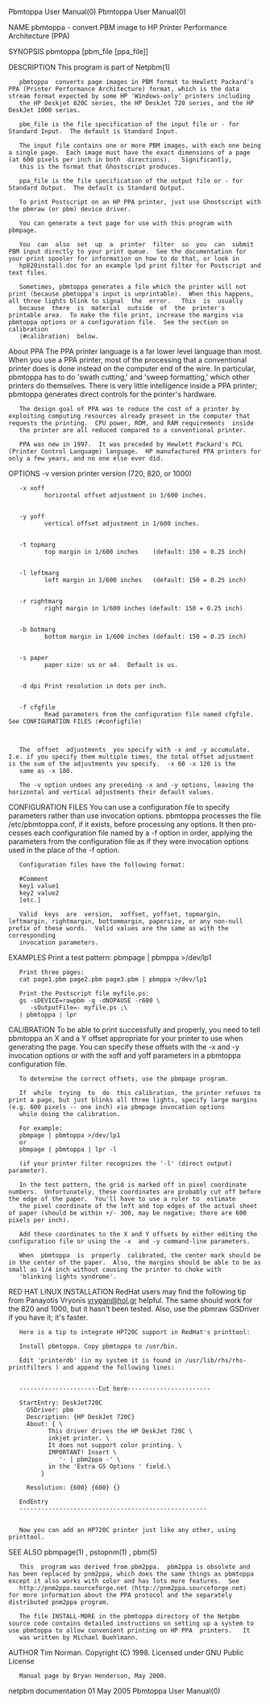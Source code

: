Pbmtoppa User Manual(0)                                                                                                                                                               Pbmtoppa User Manual(0)



NAME
       pbmtoppa - convert PBM image to HP Printer Performance Architecture (PPA)


SYNOPSIS
       pbmtoppa [pbm_file [ppa_file]]


DESCRIPTION
       This program is part of Netpbm(1)

       pbmtoppa  converts page images in PBM format to Hewlett Packard's PPA (Printer Performance Architecture) format, which is the data stream format expected by some HP 'Windows-only' printers including
       the HP Deskjet 820C series, the HP DeskJet 720 series, and the HP DeskJet 1000 series.

       pbm_file is the file specification of the input file or - for Standard Input.  The default is Standard Input.

       The input file contains one or more PBM images, with each one being a single page.  Each image must have the exact dimensions of a page (at 600 pixels per inch in both  directions).   Significantly,
       this is the format that Ghostscript produces.

       ppa_file is the file specification of the output file or - for Standard Output.  The default is Standard Output.

       To print Postscript on an HP PPA printer, just use Ghostscript with the pbmraw (or pbm) device driver.

       You can generate a test page for use with this program with pbmpage.

       You  can  also  set  up  a  printer  filter  so  you  can  submit  PBM input directly to your print queue.  See the documentation for your print spooler for information on how to do that, or look in
       hp820install.doc for an example lpd print filter for Postscript and text files.

       Sometimes, pbmtoppa generates a file which the printer will not print (because pbmtoppa's input is unprintable).  When this happens, all three lights blink to signal  the  error.   This  is  usually
       because  there  is  material  outside  of  the  printer's  printable area.  To make the file print, increase the margins via pbmtoppa options or a configuration file.  See the section on calibration
       ⟨#calibration⟩  below.


   About PPA
       The PPA printer language is a far lower level language than most.  When you use a PPA printer, most of the processing that a conventional printer does is done instead on  the  computer  end  of  the
       wire.   In  particular,  pbmtoppa  has  to do 'swath cutting,' and 'sweep formatting,' which other printers do themselves.  There is very little intelligence inside a PPA printer; pbmtoppa generates
       direct controls for the printer's hardware.

       The design goal of PPA was to reduce the cost of a printer by exploiting computing resources already present in the computer that requests the printing.  CPU power, ROM, and RAM requirements  inside
       the printer are all reduced compared to a conventional printer.

       PPA was new in 1997.  It was preceded by Hewlett Packard's PCL (Printer Control Language) language.  HP manufactured PPA printers for only a few years, and no one else ever did.


OPTIONS
       -v version
              printer version (720, 820, or 1000)


       -x xoff
              horizontal offset adjustment in 1/600 inches.


       -y yoff
              vertical offset adjustment in 1/600 inches.


       -t topmarg
              top margin in 1/600 inches    (default: 150 = 0.25 inch)


       -l leftmarg
              left margin in 1/600 inches   (default: 150 = 0.25 inch)


       -r rightmarg
              right margin in 1/600 inches (default: 150 = 0.25 inch)


       -b botmarg
              bottom margin in 1/600 inches (default: 150 = 0.25 inch)


       -s paper
              paper size: us or a4.  Default is us.


       -d dpi Print resolution in dots per inch.


       -f cfgfile
              Read parameters from the configuration file named cfgfile.  See CONFIGURATION FILES ⟨#configfile⟩



       The  offset  adjustments  you specify with -x and -y accumulate.  I.e. if you specify them multiple times, the total offset adjustment is the sum of the adjustments you specify.  -x 60 -x 120 is the
       same as -x 180.

       The -v option undoes any preceding -x and -y options, leaving the horizontal and vertical adjustments their default values.



CONFIGURATION FILES
       You can use a configuration file to specify parameters rather than use invocation options.  pbmtoppa processes the file /etc/pbmtoppa.conf, if it exists, before processing any options.  It then pro-
       cesses each configuration file named by a -f option in order, applying the parameters from the configuration file as if they were invocation options used in the place of the -f option.

       Configuration files have the following format:

       #Comment
       key1 value1
       key2 value2
       [etc.]

       Valid  keys  are  version,  xoffset, yoffset, topmargin, leftmargin, rightmargin, bottommargin, papersize, or any non-null prefix of these words.  Valid values are the same as with the corresponding
       invocation parameters.


EXAMPLES
       Print a test pattern:
       pbmpage | pbmppa >/dev/lp1

       Print three pages:
       cat page1.pbm page2.pbm page3.pbm | pbmppa >/dev/lp1

       Print the Postscript file myfile.ps:
       gs -sDEVICE=rawpbm -q -dNOPAUSE -r600 \
          -sOutputFile=- myfile.ps ;\
       | pbmtoppa | lpr


CALIBRATION
       To be able to print successfully and properly, you need to tell pbmtoppa an X and a Y offset appropriate for your printer to use when generating the page.  You can specify these offsets with the  -x
       and -y invocation options or with the xoff and yoff parameters in a pbmtoppa configuration file.

       To determine the correct offsets, use the pbmpage program.

       If  while  trying  to  do  this calibration, the printer refuses to print a page, but just blinks all three lights, specify large margins (e.g. 600 pixels -- one inch) via pbmpage invocation options
       while doing the calibration.

       For example:
       pbmpage | pbmtoppa >/dev/lp1
       or
       pbmpage | pbmtoppa | lpr -l

       (if your printer filter recognizes the '-l' (direct output) parameter).

       In the test pattern, the grid is marked off in pixel coordinate numbers.  Unfortunately, these coordinates are probably cut off before the edge of the paper.  You'll have to use a ruler to  estimate
       the pixel coordinate of the left and top edges of the actual sheet of paper (should be within +/- 300, may be negative; there are 600 pixels per inch).

       Add these coordinates to the X and Y offsets by either editing the configuration file or using the -x  and -y command-line parameters.

       When  pbmtoppa  is  properly  calibrated, the center mark should be in the center of the paper.  Also, the margins should be able to be as small as 1/4 inch without causing the printer to choke with
       'blinking lights syndrome'.


RED HAT LINUX INSTALLATION
       RedHat users may find the following tip from Panayotis Vryonis <vrypan@hol.gr> helpful.  The same should work for the 820 and 1000, but it hasn't been tested.  Also, use the pbmraw GSDriver  if  you
       have it; it's faster.

       Here is a tip to integrate HP720C support in RedHat's printtool:

       Install pbmtoppa. Copy pbmtoppa to /usr/bin.

       Edit 'printerdb' (in my system it is found in /usr/lib/rhs/rhs-printfilters ) and append the following lines:


       ----------------------Cut here-----------------------

       StartEntry: DeskJet720C
         GSDriver: pbm
         Description: {HP DeskJet 720C}
         About: { \
               This driver drives the HP DeskJet 720C \
               inkjet printer. \
               It does not support color printing. \
               IMPORTANT! Insert \
                  '- | pbm2ppa -' \
               in the 'Extra GS Options ' field.\
             }

         Resolution: {600} {600} {}

       EndEntry
       ----------------------------------------------------


       Now you can add an HP720C printer just like any other, using printtool.


SEE ALSO
       pbmpage(1) , pstopnm(1) , pbm(5)


       This  program was derived from pbm2ppa.  pbm2ppa is obsolete and has been replaced by pnm2ppa, which does the same things as pbmtoppa except it also works with color and has lots more features.  See
       http://pnm2ppa.sourceforge.net ⟨http://pnm2ppa.sourceforge.net⟩  for more information about the PPA protocol and the separately distributed pnm2ppa program.

       The file INSTALL-MORE in the pbmtoppa directory of the Netpbm source code contains detailed instructions on setting up a system to use pbmtoppa to allow convenient printing on HP PPA  printers.   It
       was written by Michael Buehlmann.


AUTHOR
       Tim Norman.  Copyright (C) 1998.  Licensed under GNU Public License

       Manual page by Bryan Henderson, May 2000.



netpbm documentation                                                                             01 May 2005                                                                          Pbmtoppa User Manual(0)
